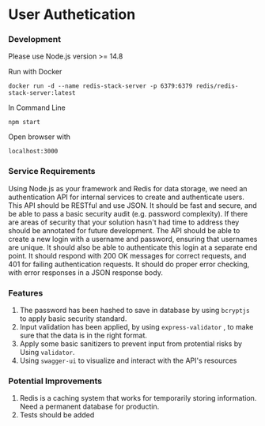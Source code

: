 # **User Authetication**

### Development

Please use Node.js version >= 14.8

Run with Docker

`docker run -d --name redis-stack-server -p 6379:6379 redis/redis-stack-server:latest`

In Command Line

`npm start`

Open browser with

`localhost:3000`

### Service Requirements
Using Node.js as your framework and Redis for data storage, we need an authentication API for internal services to create and authenticate users. This API should be RESTful and use JSON. It should be fast and secure, and be able to pass a basic security audit (e.g. password complexity). If there are areas of security that your solution hasn't had time to address they should be annotated for future development. The API should be able to create a new login with a username and password, ensuring that usernames are unique. It should also be able to authenticate this login at a separate end point. It should respond with 200 OK messages for correct requests, and 401 for failing authentication requests. It should do proper error checking, with error responses in a JSON response body.

### Features
1. The password has been hashed to save in database by using `bcryptjs` to apply basic security standard.
2. Input validation has been applied, by using `express-validator` , to make sure that the data is in the right format.
3. Apply some basic sanitizers to prevent input from protential risks by Using `validator`.
3. Using `swagger-ui` to visualize and interact with the API's resources

### Potential Improvements
1. Redis is a caching system that works for temporarily storing information. Need a permanent database for productin.
2. Tests should be added